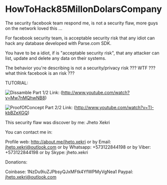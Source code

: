 HowToHack85MillonDolarsCompany
==============================

The security facebook team respond me, is not a security flaw, more guys on the network loved this ...

For facebook security team, is acceptable security risk that any idiot can hack any database developed with Parse.com SDK.

You have to be a idiot, if is "acceptable security risk", that any attacker can list, update and delete any data on their systems.

The behavior you're describing is not a security/privacy risk ??? WTF ??? what think facebook is an risk ???

TUTORIAL:

![Dissamble Part 1/2](http://img.youtube.com/vi/Mw7nMQhwNB8/0.jpg)
Link: (http://www.youtube.com/watch?v=Mw7nMQhwNB8)

![ProofOfConcept Part 2/2](http://img.youtube.com/vi/TI-kbBZeXGQ/0.jpg)
Link: (http://www.youtube.com/watch?v=TI-kbBZeXGQ)


This security flaw was discover by me: Jheto Xekri

You can contact me in:

Profile web: http://about.me/jheto.xekri
or by Email: jheto.xekri@outlook.com
or by Whatsapp: +573122844198
or by Viber: +573122844198
or by Skype: jheto.xekri

Donations:

Coinbase: 1NzDu9iuZJPbsyQJxMFtk4YfWPMyVgNea1
Paypal: jheto.xekri@outlook.com
